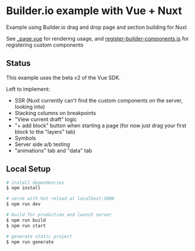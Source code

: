 # Builder.io example with Vue + Nuxt

Example using Builder.io drag and drop page and section building for Nuxt

See [\_page.vue](pages/_page.vue) for rendering usage, and [register-builder-components.js](scripts/register-builder-components.js) for registering custom components

## Status

This example uses the beta v2 of the Vue SDK.

Left to implement:

- SSR (Nuxt currently can't find the custom components on the server, looking into)
- Stacking columns on breakpoints
- "View current draft" logic
- "+ add block" button when starting a page (for now just drag your first block to the "layers" tab)
- Symbols
- Server side a/b testing
- "animations" tab and "data" tab

## Local Setup

```bash
# install dependencies
$ npm install

# serve with hot reload at localhost:3000
$ npm run dev

# build for production and launch server
$ npm run build
$ npm run start

# generate static project
$ npm run generate
```

